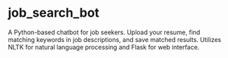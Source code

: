 # job_search_bot
A Python-based chatbot for job seekers. Upload your resume, find matching keywords in job descriptions, and save matched results. Utilizes NLTK for natural language processing and Flask for web interface.
